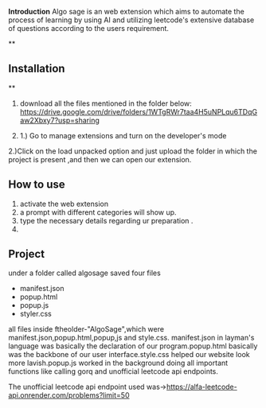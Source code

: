 **Introduction**
Algo sage is an web extension which aims to automate the process of learning
by using AI and utilizing leetcode's extensive database of questions according to the users requirement.


**

## Installation

**
1. download all the files mentioned in the folder below:
https://drive.google.com/drive/folders/1WTgRWr7taa4H5uNPLqu6TDqGaw2Xbxy7?usp=sharing

2. 1.) Go to manage extensions and turn on the developer's mode

2.)Click on the load unpacked option and just upload the folder in which the project is present ,and then we can open our extension.


## How to use
1. activate the web extension 
2. a prompt with different categories will show up.
3. type the necessary details regarding ur preparation .
4. 




## Project
under a folder called algosage saved four files 

 - manifest.json
 - popup.html
 - popup.js
 - styler.css
 
 
 all  files inside  ftheolder-"AlgoSage",which were manifest.json,popup.html,popup,js and style.css. manifest.json in layman's language was basically the declaration of our program.popup.html basically was the backbone of our user interface.style.css helped our website look more lavish.popup.js worked in the background doing all important functions like calling gorq and unofficial leetcode api endpoints.

The unofficial leetcode api endpoint used was->https://alfa-leetcode-api.onrender.com/problems?limit=50
 
